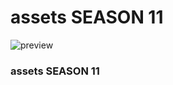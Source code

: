 # assets SEASON 11

<img alt="preview" src="https://fortnite.gg/img/seasons/bg/11.jpg"/>

### assets SEASON 11
